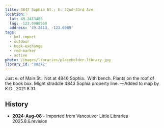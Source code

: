 ```yaml
---
title: 4847 Sophia St.; E. 32nd—33rd Ave.
location:
  lat: 49.2413489
  lng: -123.0988569
  address: '49.2413, -123.0989'
tags:
  - kml-import
  - outdoor
  - book-exchange
  - red-marker
  - active
photo: /images/libraries/placeholder-library.jpg
library_id: '00272'
---
```

Just e. of Main St.  Not at 4846 Sophia.  
With bench. 
 Plants on the roof of the book box.
Might straddle 4843 Sophia property line.
—Added to map by K.D., 2021 8 31.  

## History
- **2024-Aug-08** - Imported from Vancouver Little Libraries 2025.8.6.revision
